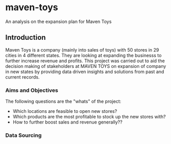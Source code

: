 # maven-toys
An analysis on the expansion plan for Maven Toys

## Introduction
Maven Toys is a company (mainly into sales of toys) with 50 stores in 29 cities in 4 different states. They are looking at expanding the businesss to further increase revenue and profits. This project was carried out to aid the decision making of stakeholders at MAVEN TOYS on expansion of company in new states by providing data driven insights and solutions from past and current records.

### Aims and Objectives
The following questions are the "whats" of the project:
* Which locations are feasible to open new stores?
* Which products are the most profitable to stock up the new stores with?
* How to further boost sales and revenue generally??

### Data Sourcing


